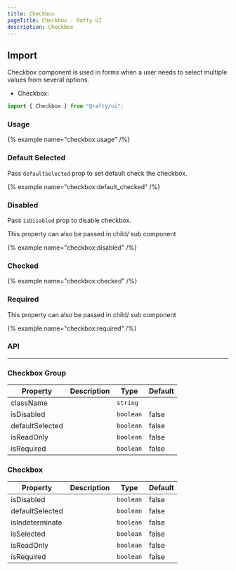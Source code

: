 ```yaml
---
title: Checkbox
pageTitle: Checkbox - Rafty UI
description: Checkbox
---
```


## Import

Checkbox component is used in forms when a user needs to select multiple values from several options.

- Checkbox:

```jsx
import { Checkbox } from "@rafty/ui";
```

### Usage

{% example name="checkbox:usage" /%}

### Default Selected

Pass `defaultSelected` prop to set default check the checkbox.

{% example name="checkbox:default_checked" /%}

### Disabled

Pass `isDisabled` prop to disable checkbox.

This property can also be passed in child/ sub component

{% example name="checkbox:disabled" /%}

### Checked

{% example name="checkbox:checked" /%}

### Required

This property can also be passed in child/ sub component

{% example name="checkbox:required" /%}

### API

---

### Checkbox Group

| Property        | Description | Type      | Default |
| --------------- | ----------- | --------- | ------- |
| className       |             | `string`  |         |
| isDisabled      |             | `boolean` | false   |
| defaultSelected |             | `boolean` | false   |
| isReadOnly      |             | `boolean` | false   |
| isRequired      |             | `boolean` | false   |

### Checkbox

| Property        | Description | Type      | Default |
| --------------- | ----------- | --------- | ------- |
| isDisabled      |             | `boolean` | false   |
| defaultSelected |             | `boolean` | false   |
| isIndeterminate |             | `boolean` | false   |
| isSelected      |             | `boolean` | false   |
| isReadOnly      |             | `boolean` | false   |
| isRequired      |             | `boolean` | false   |
